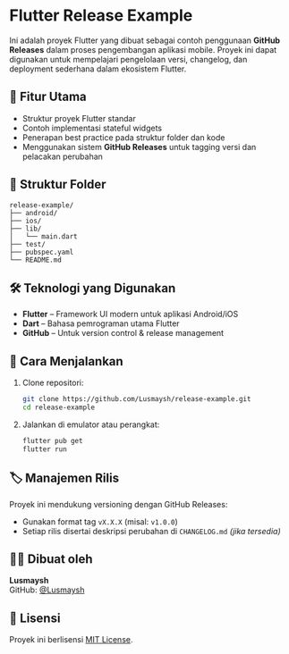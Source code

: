 # Flutter Release Example

Ini adalah proyek Flutter yang dibuat sebagai contoh penggunaan **GitHub Releases** dalam proses pengembangan aplikasi mobile. Proyek ini dapat digunakan untuk mempelajari pengelolaan versi, changelog, dan deployment sederhana dalam ekosistem Flutter.

## 🚀 Fitur Utama

- Struktur proyek Flutter standar
- Contoh implementasi stateful widgets
- Penerapan best practice pada struktur folder dan kode
- Menggunakan sistem **GitHub Releases** untuk tagging versi dan pelacakan perubahan

## 📁 Struktur Folder

```
release-example/
├── android/
├── ios/
├── lib/
│   └── main.dart
├── test/
├── pubspec.yaml
└── README.md
```

## 🛠️ Teknologi yang Digunakan

- **Flutter** – Framework UI modern untuk aplikasi Android/iOS
- **Dart** – Bahasa pemrograman utama Flutter
- **GitHub** – Untuk version control & release management

## 🧪 Cara Menjalankan

1. Clone repositori:
   ```bash
   git clone https://github.com/Lusmaysh/release-example.git
   cd release-example
   ```

2. Jalankan di emulator atau perangkat:
   ```bash
   flutter pub get
   flutter run
   ```

## 🏷️ Manajemen Rilis

Proyek ini mendukung versioning dengan GitHub Releases:

- Gunakan format tag `vX.X.X` (misal: `v1.0.0`)
- Setiap rilis disertai deskripsi perubahan di `CHANGELOG.md` *(jika tersedia)*

## 🧑‍💻 Dibuat oleh

**Lusmaysh**  
GitHub: [@Lusmaysh](https://github.com/Lusmaysh)

## 📄 Lisensi

Proyek ini berlisensi [MIT License](LICENSE).
